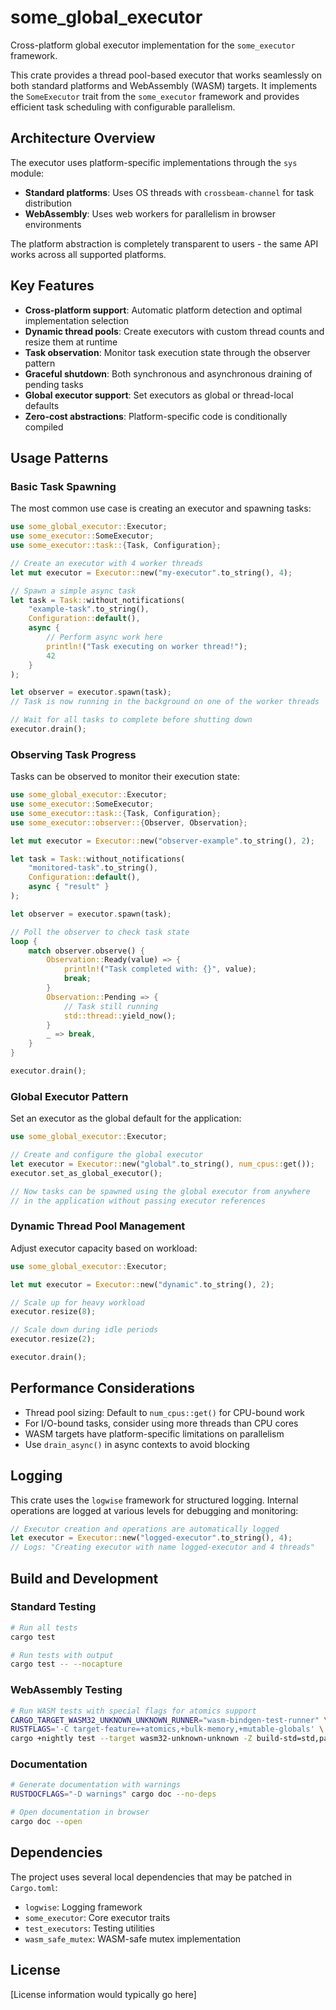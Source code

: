 # some_global_executor

Cross-platform global executor implementation for the `some_executor` framework.

This crate provides a thread pool-based executor that works seamlessly on both standard platforms and WebAssembly (WASM) targets. It implements the `SomeExecutor` trait from the `some_executor` framework and provides efficient task scheduling with configurable parallelism.

## Architecture Overview

The executor uses platform-specific implementations through the `sys` module:
- **Standard platforms**: Uses OS threads with `crossbeam-channel` for task distribution
- **WebAssembly**: Uses web workers for parallelism in browser environments

The platform abstraction is completely transparent to users - the same API works across all supported platforms.

## Key Features

- **Cross-platform support**: Automatic platform detection and optimal implementation selection
- **Dynamic thread pools**: Create executors with custom thread counts and resize them at runtime
- **Task observation**: Monitor task execution state through the observer pattern
- **Graceful shutdown**: Both synchronous and asynchronous draining of pending tasks
- **Global executor support**: Set executors as global or thread-local defaults
- **Zero-cost abstractions**: Platform-specific code is conditionally compiled

## Usage Patterns

### Basic Task Spawning

The most common use case is creating an executor and spawning tasks:

```rust
use some_global_executor::Executor;
use some_executor::SomeExecutor;
use some_executor::task::{Task, Configuration};

// Create an executor with 4 worker threads
let mut executor = Executor::new("my-executor".to_string(), 4);

// Spawn a simple async task
let task = Task::without_notifications(
    "example-task".to_string(),
    Configuration::default(),
    async {
        // Perform async work here
        println!("Task executing on worker thread!");
        42
    }
);

let observer = executor.spawn(task);
// Task is now running in the background on one of the worker threads

// Wait for all tasks to complete before shutting down
executor.drain();
```

### Observing Task Progress

Tasks can be observed to monitor their execution state:

```rust
use some_global_executor::Executor;
use some_executor::SomeExecutor;
use some_executor::task::{Task, Configuration};
use some_executor::observer::{Observer, Observation};

let mut executor = Executor::new("observer-example".to_string(), 2);

let task = Task::without_notifications(
    "monitored-task".to_string(),
    Configuration::default(),
    async { "result" }
);

let observer = executor.spawn(task);

// Poll the observer to check task state
loop {
    match observer.observe() {
        Observation::Ready(value) => {
            println!("Task completed with: {}", value);
            break;
        }
        Observation::Pending => {
            // Task still running
            std::thread::yield_now();
        }
        _ => break,
    }
}

executor.drain();
```

### Global Executor Pattern

Set an executor as the global default for the application:

```rust
use some_global_executor::Executor;

// Create and configure the global executor
let executor = Executor::new("global".to_string(), num_cpus::get());
executor.set_as_global_executor();

// Now tasks can be spawned using the global executor from anywhere
// in the application without passing executor references
```

### Dynamic Thread Pool Management

Adjust executor capacity based on workload:

```rust
use some_global_executor::Executor;

let mut executor = Executor::new("dynamic".to_string(), 2);

// Scale up for heavy workload
executor.resize(8);

// Scale down during idle periods
executor.resize(2);

executor.drain();
```

## Performance Considerations

- Thread pool sizing: Default to `num_cpus::get()` for CPU-bound work
- For I/O-bound tasks, consider using more threads than CPU cores
- WASM targets have platform-specific limitations on parallelism
- Use `drain_async()` in async contexts to avoid blocking

## Logging

This crate uses the `logwise` framework for structured logging. Internal operations are logged at various levels for debugging and monitoring:

```rust
// Executor creation and operations are automatically logged
let executor = Executor::new("logged-executor".to_string(), 4);
// Logs: "Creating executor with name logged-executor and 4 threads"
```

## Build and Development

### Standard Testing
```bash
# Run all tests
cargo test

# Run tests with output
cargo test -- --nocapture
```

### WebAssembly Testing
```bash
# Run WASM tests with special flags for atomics support
CARGO_TARGET_WASM32_UNKNOWN_UNKNOWN_RUNNER="wasm-bindgen-test-runner" \
RUSTFLAGS='-C target-feature=+atomics,+bulk-memory,+mutable-globals' \
cargo +nightly test --target wasm32-unknown-unknown -Z build-std=std,panic_abort
```

### Documentation
```bash
# Generate documentation with warnings
RUSTDOCFLAGS="-D warnings" cargo doc --no-deps

# Open documentation in browser
cargo doc --open
```

## Dependencies

The project uses several local dependencies that may be patched in `Cargo.toml`:
- `logwise`: Logging framework
- `some_executor`: Core executor traits
- `test_executors`: Testing utilities
- `wasm_safe_mutex`: WASM-safe mutex implementation

## License

[License information would typically go here]